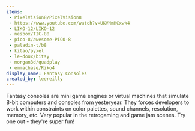 ```yaml
---
items:
 - PixelVision8/PixelVision8
 - https://www.youtube.com/watch?v=UKVNmHCxwk4
 - LIKO-12/LIKO-12
 - nesbox/TIC-80
 - pico-8/awesome-PICO-8
 - paladin-t/b8
 - kitao/pyxel
 - le-doux/bitsy
 - morgan3d/quadplay
 - emmachase/Riko4
display_name: Fantasy Consoles
created_by: leereilly
---
```

Fantasy consoles are mini game engines or virtual machines that simulate 8-bit computers and consoles from yesteryear. They forces developers to work within constraints on color palettes, sound channels, resolution, memory, etc. Very popular in the retrogaming and game jam scenes. Try one out - they're super fun!
